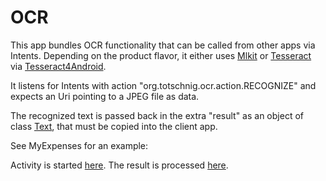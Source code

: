 # OCR

This app bundles OCR functionality that can be called from other apps via Intents. Depending on the product flavor, it either uses [Mlkit](https://developers.google.com/ml-kit/vision/text-recognition/android) or [Tesseract](https://tesseract-ocr.github.io/) via [Tesseract4Android](https://github.com/adaptech-cz/Tesseract4Android).


It listens for Intents with action "org.totschnig.ocr.action.RECOGNIZE" and expects an Uri pointing to a JPEG file as data.

The recognized text is passed back in the extra "result" as an object of class [Text](https://github.com/mtotschnig/MyExpenses/blob/master/ocr/src/main/java/org/totschnig/ocr/Text.kt), that must be copied into the client app. 

See MyExpenses for an example:

Activity is started [here](https://github.com/mtotschnig/MyExpenses/blob/0d6e8c1aad8dc60444aa940d571233885b698cf2/ocr/src/main/java/org/totschnig/ocr/ScanPreviewViewModel.kt#L82).
The result is processed [here](https://github.com/mtotschnig/MyExpenses/blob/0d6e8c1aad8dc60444aa940d571233885b698cf2/ocr/src/main/java/org/totschnig/ocr/AbstractOcrFeatureImpl.kt#L63).
